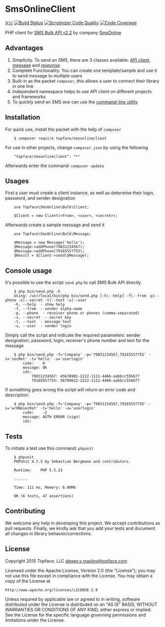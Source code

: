 # SmsOnlineClient 

[🇷🇺](/README.md)
[![Build Status](https://travis-ci.org/Topface/SmsOnline.svg?branch=v1.0.0)](https://travis-ci.org/Topface/SmsOnline)
[![Scrutinizer Code Quality](https://scrutinizer-ci.com/g/Topface/SmsOnline/badges/quality-score.png?b=master)](https://scrutinizer-ci.com/g/Topface/SmsOnline/?branch=master)
[![Code Coverage](https://scrutinizer-ci.com/g/Topface/SmsOnline/badges/coverage.png?b=master)](https://scrutinizer-ci.com/g/Topface/SmsOnline/?branch=master)

PHP client for [SMS Bulk API v2.2](http://ru.sms-online.com/doc/smsonline_sms_bulk_v2.2_en.pdf) by company 
 [SmsOnline](sms-online.com)

## Advantages

1. Simplicity. To send an SMS, there are 3 classes available: [API client](/source/Bulk/Client.php), 
 [message](/source/Bulk/Message.php) and [response](/source/Bulk/Response.php)
2. Complete Functionality. You can create one template/sample and use it to send message to multiple users
3. Built-in as the packet `composer`, this allows a user to connect their library in one line
4. Independent namespace helps to use API client on different projects and frameworks
5. To quickly send an SMS one can use the [command-line utility](/bin/send.php)

## Installation

For quick use, install the packet with the help of `composer`

```
    $ composer require topface/smsonlineclient
```

For use in other projects, change `composer.json` by using the following

```
    "topface/smsonlineclient": "*"
```

Afterwards enter the command: `composer update`

## Usages

First a user must create a client instance, as well as determine their login, password, and sender designation

```
    use Topface\SmsOnline\Bulk\Client;
    
    $Client = new Client(<from>, <user>, <secret>);
```

Afterwards create a sample message and send it

```
    use Topface\SmsOnline\Bulk\Message;

    $Message = new Message('hello');
    $Message->addPhone(79031234567);
    $Message->addPhone(79165557755);
    $Result = $Client->send($Message);
```

## Console usage

It's possible to use the script `send.php` to call SMS Bulk API directly

```
    $ php bin/send.php -h
    Using: /usr/local/bin/php bin/send.php [-h|--help] -f|--from -p|--phone -s|--secret -t|--text -u|--user
    -h, --help  - show help
    -f, --from  - sender alpha-name
    -p, --phone  - receiver phone or phones (comma-separated)
    -s, --secret  - secret key
    -t, --text  - message text
    -u, --user  - sender login
```

Simply call the script and indicate the required parameters: sender designation, password, login, receiver's phone 
 number and text for the message

```
    $ php bin/send.php -f='Company' -p='79031234567,79165557755' -s='secRet' -t='hello' -u='userlogin'
        code:    0
        message: OK
        ids:
            79031234567: 45678901-2222-1111-4466-aabbcc556677
            79165557755: 56789012-2222-1111-4466-aabbcc556677
```

If something goes wrong the script will return an error code and description:

```
    $ php bin/send.php -f='Company' -p='79031234567,79165557755' -s='wr0NGsecRet' -t='hello' -u='userlogin'
        code:    -2
        message: AUTH ERROR (sign)
        ids:
```

## Tests

To initiate a test use this command: `phpunit`

```
    $ phpunit
    PHPUnit 4.7.5 by Sebastian Bergmann and contributors.
    
    Runtime:	PHP 5.5.23
    
    ......
    
    Time: 111 ms, Memory: 6.00Mb
    
    OK (6 tests, 47 assertions)
```

## Contributing

We welcome any help in developing this project. We accept contributions as pull requests. Finally, we kindly ask that 
 you add your tests and document all changes in library behavior/corrections.

## License

Copyright 2015 Topface, LLC <alexey.y.maslov@topface.com>

Licensed under the Apache License, Version 2.0 (the "License");
you may not use this file except in compliance with the License.
You may obtain a copy of the License at

    http://www.apache.org/licenses/LICENSE-2.0

Unless required by applicable law or agreed to in writing, software
distributed under the License is distributed on an "AS IS" BASIS,
WITHOUT WARRANTIES OR CONDITIONS OF ANY KIND, either express or implied.
See the License for the specific language governing permissions and
limitations under the License.
